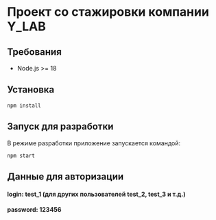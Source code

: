 # Проект со стажировки компании Y_LAB

## Требования

- Node.js >= 18

## Установка

`npm install`

## Запуск для разработки

В режиме разработки приложение запускается командой:

`npm start`

## Данные для авторизации

#### login: test_1 (для других пользователей test_2, test_3 и т.д.)
#### password: 123456
